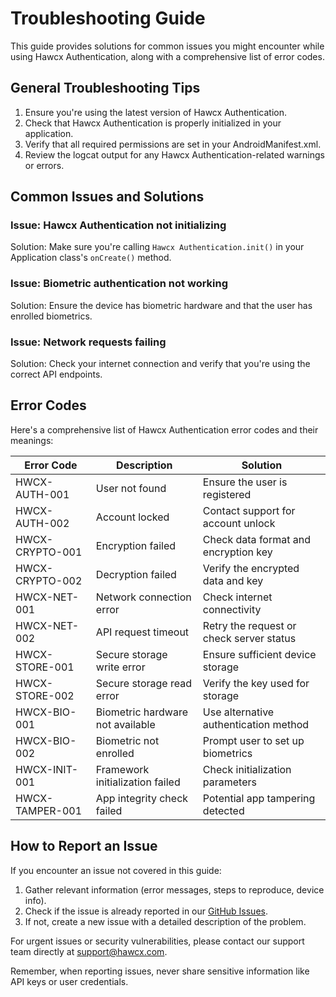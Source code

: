 <!-- End Cloudflare Web Analytics -->

<script async src="https://www.googletagmanager.com/gtag/js?id=G-B89K3ZN1LX"></script>
<script>
  window.dataLayer = window.dataLayer || [];
  function gtag(){dataLayer.push(arguments);}
  gtag('js', new Date());

  gtag('config', 'G-B89K3ZN1LX');
</script>




# Troubleshooting Guide

This guide provides solutions for common issues you might encounter while using Hawcx Authentication, along with a comprehensive list of error codes.

## General Troubleshooting Tips

1. Ensure you're using the latest version of Hawcx Authentication.
2. Check that Hawcx Authentication is properly initialized in your application.
3. Verify that all required permissions are set in your AndroidManifest.xml.
4. Review the logcat output for any Hawcx Authentication-related warnings or errors.

## Common Issues and Solutions

### Issue: Hawcx Authentication not initializing
Solution: Make sure you're calling `Hawcx Authentication.init()` in your Application class's `onCreate()` method.

### Issue: Biometric authentication not working
Solution: Ensure the device has biometric hardware and that the user has enrolled biometrics.

### Issue: Network requests failing
Solution: Check your internet connection and verify that you're using the correct API endpoints.

## Error Codes

Here's a comprehensive list of Hawcx Authentication error codes and their meanings:

| Error Code | Description | Solution |
|------------|-------------|----------|
| HWCX-AUTH-001 | User not found | Ensure the user is registered |
| HWCX-AUTH-002 | Account locked | Contact support for account unlock |
| HWCX-CRYPTO-001 | Encryption failed | Check data format and encryption key |
| HWCX-CRYPTO-002 | Decryption failed | Verify the encrypted data and key |
| HWCX-NET-001 | Network connection error | Check internet connectivity |
| HWCX-NET-002 | API request timeout | Retry the request or check server status |
| HWCX-STORE-001 | Secure storage write error | Ensure sufficient device storage |
| HWCX-STORE-002 | Secure storage read error | Verify the key used for storage |
| HWCX-BIO-001 | Biometric hardware not available | Use alternative authentication method |
| HWCX-BIO-002 | Biometric not enrolled | Prompt user to set up biometrics |
| HWCX-INIT-001 | Framework initialization failed | Check initialization parameters |
| HWCX-TAMPER-001 | App integrity check failed | Potential app tampering detected |

## How to Report an Issue

If you encounter an issue not covered in this guide:

1. Gather relevant information (error messages, steps to reproduce, device info).
2. Check if the issue is already reported in our [GitHub Issues](https://github.com/hawcx/hawcxframework/issues).
3. If not, create a new issue with a detailed description of the problem.

For urgent issues or security vulnerabilities, please contact our support team directly at support@hawcx.com.

Remember, when reporting issues, never share sensitive information like API keys or user credentials.